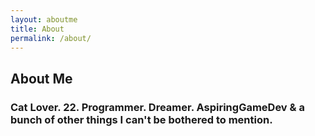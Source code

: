 ```yaml
---
layout: aboutme
title: About
permalink: /about/
---
```

<h2> About Me </h2>

 <h3> Cat Lover. 22. Programmer.  Dreamer.  AspiringGameDev & a bunch of other things I can't be bothered to mention.</h3>



